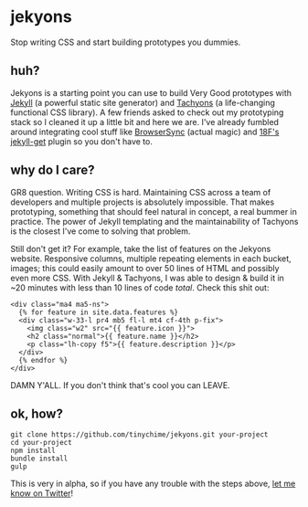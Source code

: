 # jekyons
Stop writing CSS and start building prototypes you dummies.

## huh?
Jekyons is a starting point you can use to build Very Good prototypes with [Jekyll](http://jekyllrb.com/) (a powerful static site generator) and [Tachyons](http://tachyons.io/) (a life-changing functional CSS library). A few friends asked to check out my prototyping stack so I cleaned it up a little bit and here we are. I've already fumbled around integrating cool stuff like [BrowserSync](https://www.browsersync.io/) (actual magic) and [18F's jekyll-get](https://github.com/18F/jekyll-get) plugin so you don't have to.

## why do I care?
GR8 question. Writing CSS is hard. Maintaining CSS across a team of developers and multiple projects is absolutely impossible. That makes prototyping, something that should feel natural in concept, a real bummer in practice. The power of Jekyll templating and the maintainability of Tachyons is the closest I've come to solving that problem.

Still don't get it? For example, take the list of features on the Jekyons website. Responsive columns, multiple repeating elements in each bucket, images; this could easily amount to over 50 lines of HTML and possibly even more CSS. With Jekyll & Tachyons, I was able to design & build it in ~20 minutes with less than 10 lines of code *total*. Check this shit out:

```
<div class="ma4 ma5-ns">
  {% for feature in site.data.features %}
  <div class="w-33-l pr4 mb5 fl-l mt4 cf-4th p-fix">
    <img class="w2" src="{{ feature.icon }}">
    <h2 class="normal">{{ feature.name }}</h2>
    <p class="lh-copy f5">{{ feature.description }}</p>
  </div>
  {% endfor %}
</div>
```

DAMN Y'ALL. If you don't think that's cool you can LEAVE.

## ok, how?
```
git clone https://github.com/tinychime/jekyons.git your-project
cd your-project
npm install
bundle install
gulp
```

This is very in alpha, so if you have any trouble with the steps above, [let me know on Twitter](http://www.twitter.com/joshosbrn)!
